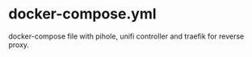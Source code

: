 # docker-compose.yml
docker-compose file with pihole, unifi controller and traefik for reverse proxy.